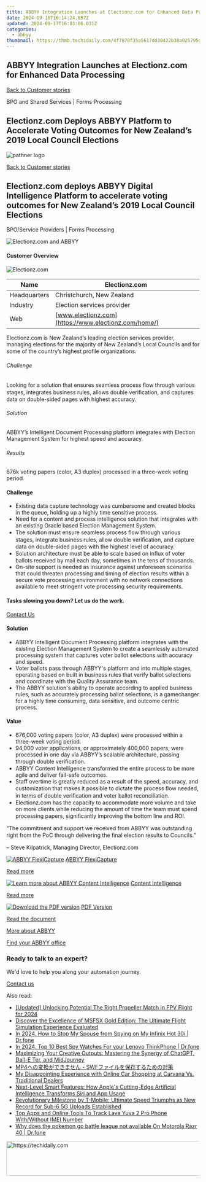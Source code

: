 ```yaml
---
title: ABBYY Integration Launches at Electionz.com for Enhanced Data Processing
date: 2024-09-16T16:14:24.857Z
updated: 2024-09-17T16:03:06.031Z
categories:
  - abbyy
thumbnail: https://thmb.techidaily.com/4f7878f35a5617dd30422b38a025795d7b590bfdd2ba7a274f89a9a6584223ab.jpg
---
```


## ABBYY Integration Launches at Electionz.com for Enhanced Data Processing

[Back to Customer stories](https://tools.techidaily.com/abbyy/products/)

BPO and Shared Services | Forms Processing

## Electionz.com Deploys ABBYY Platform to Accelerate Voting Outcomes for New Zealand’s 2019 Local Council Elections

![pathner logo](https://content.abbyy.com/-/media/project/abbyy/abbyy/logos-white/en/125528.png?h=40&iar=0&w=120)

[Back to Customer stories](https://tools.techidaily.com/abbyy/products/)

## Electionz.com deploys ABBYY Digital Intelligence Platform to accelerate voting outcomes for New Zealand’s 2019 Local Council Elections

BPO/Service Providers | Forms Processing 

![Electionz.com and ABBYY](https://static1.abbyy.com/abbyycommedia/29322/09-electionz-cover-556x303.jpg) 

#### Customer Overview

![Electionz.com](https://static4.abbyy.com/abbyycommedia/29321/electionz-logo-210x47.jpg) 

| Name         | Electionz.com                                        |
| ------------ | ---------------------------------------------------- |
| Headquarters | Christchurch, New Zealand                            |
| Industry     | Election services provider                           |
| Web          | [www.electionz.com](https://www.electionz.com/home/) |

Electionz.com is New Zealand’s leading election services provider, managing elections for the majority of New Zealand’s Local Councils and for some of the country’s highest proﬁle organizations.

###### Challenge

Looking for a solution that ensures seamless process ﬂow through various stages, integrates business rules, allows double veriﬁcation, and captures data on double-sided pages with highest accuracy.

###### Solution

ABBYY’s Intelligent Document Processing platform integrates with Election Management System for highest speed and accuracy.

###### Results

676k voting papers (color, A3 duplex) processed in a three-week voting period.

#### Challenge

* Existing data capture technology was cumbersome and created blocks in the queue, holding up a highly time sensitive process.
* Need for a content and process intelligence solution that integrates with an existing Oracle based Election Management System.
* The solution must ensure seamless process ﬂow through various stages, integrate business rules, allow double veriﬁcation, and capture data on double-sided pages with the highest level of accuracy.
* Solution architecture must be able to scale based on inﬂux of voter ballots received by mail each day, sometimes in the tens of thousands.
* On-site support is needed as insurance against unforeseen scenarios that could threaten processing and timing of election results within a secure vote processing environment with no network connections available to meet stringent vote processing security requirements.

#### Tasks slowing you down? Let us do the work.  

[Contact Us](https://tools.techidaily.com/abbyy/products/) 

#### Solution

* ABBYY Intelligent Document Processing platform integrates with the existing Election Management System to create a seamlessly automated processing system that captures voter ballot selections with accuracy and speed.
* Voter ballots pass through ABBYY's platform and into multiple stages, operating based on built in business rules that verify ballot selections and coordinate with the Quality Assurance team.
* The ABBYY solution's ability to operate according to applied business rules, such as accurately processing ballot selections, is a gamechanger for a highly time consuming, data sensitive, and outcome centric process.

#### Value

* 676,000 voting papers (color, A3 duplex) were processed within a three-week voting period.
* 94,000 voter applications, or approximately 400,000 papers, were processed in one day via ABBYY’s scalable architecture, passing through double veriﬁcation.
* ABBYY Content Intelligence transformed the entire process to be more agile and deliver fail-safe outcomes.
* Staff overtime is greatly reduced as a result of the speed, accuracy, and customization that makes it possible to dictate the process ﬂow needed, in terms of double veriﬁcation and voter ballot reconciliation.
* Electionz.com has the capacity to accommodate more volume and take on more clients while reducing the amount of time the team must spend processing papers, signiﬁcantly improving the bottom line and ROI.

 “The commitment and support we received from ABBYY was outstanding right from the PoC through delivering the ﬁnal election results to Councils.”

 – Steve Kilpatrick, Managing Director, Electionz.com

[![ABBYY FlexiCapture](https://static2.abbyy.com/abbyycommedia/21380/4-flexicapture.jpg)](https://tools.techidaily.com/abbyy/products/) [ABBYY FlexiCapture](https://tools.techidaily.com/abbyy/products/) 

[Read more](https://tools.techidaily.com/abbyy/products/) 

[![Learn more about ABBYY Content Intelligence](https://static2.abbyy.com/abbyycommedia/24337/mailroom_automation_360x162.jpg)](https://tools.techidaily.com/abbyy/products/) [Content Intelligence](https://tools.techidaily.com/abbyy/products/) 

[Read more](https://tools.techidaily.com/abbyy/products/) 

[![Download the PDF version](https://static2.abbyy.com/abbyycommedia/29324/09c-electionz-cover-360x162.jpg)](https://static1.abbyy.com/abbyycommedia/29280/electionz-customer-story-en-12805.pdf "PDF Version") [PDF Version](https://static1.abbyy.com/abbyycommedia/29280/electionz-customer-story-en-12805.pdf "PDF Version") 

[Read the document](https://static1.abbyy.com/abbyycommedia/29280/electionz-customer-story-en-12805.pdf "PDF Version") 

[More about ABBYY](https://tools.techidaily.com/abbyy/products/) 

[Find your ABBYY office](https://tools.techidaily.com/abbyy/products/) 

### Ready to talk to an expert?

We'd love to help you along your automation journey.

[Contact us](https://tools.techidaily.com/abbyy/products/)

<ins class="adsbygoogle"
     style="display:block"
     data-ad-format="autorelaxed"
     data-ad-client="ca-pub-7571918770474297"
     data-ad-slot="1223367746"></ins>

<ins class="adsbygoogle"
     style="display:block"
     data-ad-client="ca-pub-7571918770474297"
     data-ad-slot="8358498916"
     data-ad-format="auto"
     data-full-width-responsive="true"></ins>

<span class="atpl-alsoreadstyle">Also read:</span>
<div><ul>
<li><a href="https://fox-glue.techidaily.com/updated-unlocking-potential-the-right-propeller-match-in-fpv-flight-for-2024/"><u>[Updated] Unlocking Potential The Right Propeller Match in FPV Flight for 2024</u></a></li>
<li><a href="https://buynow-info.techidaily.com/discover-the-excellence-of-msfsx-gold-edition-the-ultimate-flight-simulation-experience-evaluated/"><u>Discover the Excellence of MSFSX Gold Edition: The Ultimate Flight Simulation Experience Evaluated</u></a></li>
<li><a href="https://review-topics.techidaily.com/in-2024-how-to-stop-my-spouse-from-spying-on-my-infinix-hot-30i-drfone-by-drfone-virtual-android/"><u>In 2024, How to Stop My Spouse from Spying on My Infinix Hot 30i | Dr.fone</u></a></li>
<li><a href="https://android-location-track.techidaily.com/in-2024-top-10-best-spy-watches-for-your-lenovo-thinkphone-drfone-by-drfone-virtual-android/"><u>In 2024, Top 10 Best Spy Watches For your Lenovo ThinkPhone | Dr.fone</u></a></li>
<li><a href="https://some-tips.techidaily.com/maximizing-your-creative-outputs-mastering-the-synergy-of-chatgpt-dall-e-ter-and-midjourney/"><u>Maximizing Your Creative Outputs: Mastering the Synergy of ChatGPT, Dall-E Ter, and MidJourney</u></a></li>
<li><a href="https://tech-haven.techidaily.com/mp4-swf/"><u>MP4への変換ができません - SWFファイルを保存するための対策</u></a></li>
<li><a href="https://some-tips.techidaily.com/my-disappointing-experience-with-online-car-shopping-at-carvana-vs-traditional-dealers/"><u>My Disappointing Experience with Online Car Shopping at Carvana Vs. Traditional Dealers</u></a></li>
<li><a href="https://some-tips.techidaily.com/next-level-smart-features-how-apples-cutting-edge-artificial-intelligence-transforms-siri-and-app-usage/"><u>Next-Level Smart Features: How Apple's Cutting-Edge Artificial Intelligence Transforms Siri and App Usage</u></a></li>
<li><a href="https://some-tips.techidaily.com/revolutionary-milestone-by-t-mobile-ultimate-speed-triumphs-as-new-record-for-sub-6-5g-uploads-established/"><u>Revolutionary Milestone by T-Mobile: Ultimate Speed Triumphs as New Record for Sub-6 5G Uploads Established</u></a></li>
<li><a href="https://android-unlock.techidaily.com/top-apps-and-online-tools-to-track-lava-yuva-2-pro-phone-withwithout-imei-number-by-drfone-android/"><u>Top Apps and Online Tools To Track Lava Yuva 2 Pro Phone With/Without IMEI Number</u></a></li>
<li><a href="https://android-pokemon-go.techidaily.com/why-does-the-pokemon-go-battle-league-not-available-on-motorola-razr-40-drfone-by-drfone-virtual-android/"><u>Why does the pokemon go battle league not available On Motorola Razr 40 | Dr.fone</u></a></li>
</ul></div>

<!-- affiliate ads begin -->
<a href="https://ephamedtechinc.pxf.io/c/5597632/2137221/26400" target="_top" id="2137221">
  <img src="//a.impactradius-go.com/display-ad/26400-2137221" border="0" alt="https://techidaily.com" width="728" height="90"/>
</a>
<img height="0" width="0" src="https://ephamedtechinc.pxf.io/i/5597632/2137221/26400" style="position:absolute;visibility:hidden;" border="0" />
<!-- affiliate ads end -->

